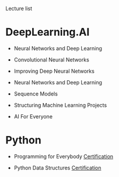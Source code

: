 
Lecture list

# DeepLearning.AI

* Neural Networks and Deep Learning

* Convolutional Neural Networks

* Improving Deep Neural Networks

* Neural Networks and Deep Learning

* Sequence Models

* Structuring Machine Learning Projects
* AI For Everyone

# Python

* Programming for Everybody                  [Certification](https://coursera.org/share/9075864e013fd42a699ba31dd08b268e)

* Python Data Structures                     [Certification](https://coursera.org/share/672796b707cbd4b93c8b95a70a1b3256)
